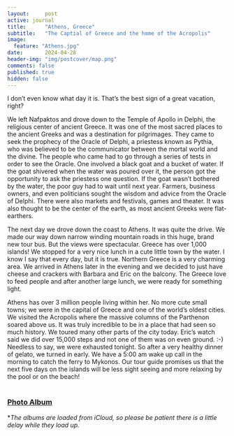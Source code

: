 ```yaml
---
layout:     post
active: journal
title:      "Athens, Greece"
subtitle:   "The Captial of Greece and the home of the Acropolis"
image:
  feature: "Athens.jpg"
date:       2024-04-28
header-img: "img/postcover/map.png"
comments: false
published: true
hidden: false
---
```


I don’t even know what day it is. That’s the best sign of a great vacation, right? 

We left Nafpaktos and drove down to the Temple of Apollo in Delphi, the religious center of ancient Greece. It was one of the most sacred places to the ancient Greeks and was a destination for pilgrimages. They came to seek the prophecy of the Oracle of Delphi, a priestess known as Pythia, who was believed to be the communicator between the mortal world and the divine. The people who came had to go through a series of tests in order to see the Oracle. One involved a black goat and a bucket of water. If the goat shivered when the water was poured over it, the person got the opportunity to ask the priestess one question. If the goat wasn’t bothered by the water, the poor guy had to wait until next year. Farmers, business owners, and even politicians sought the wisdom and advice from the Oracle of Delphi. There were also markets and festivals, games and theater. It was also thought to be the center of the earth, as most ancient Greeks were flat-earthers.

The next day we drove down the coast to Athens. It was quite the drive. We made our way down narrow winding mountain roads in this huge, brand new tour bus. But the views were spectacular. Greece has over 1,000 islands! We stopped for a very nice lunch in a cute little town by the water. I know I say that every day, but it is true. Northern Greece is a very charming area. We arrived in Athens later in the evening and we decided to just have cheese and crackers with Barbara and Eric on the balcony. The Greece love to feed people and after another large lunch, we were ready for something light. 

Athens has over 3 million people living within her. No more cute small towns; we were in the capital of Greece and one of the world’s oldest cities. We visited the Acropolis where the massive columns of the Parthenon soared above us. It was truly incredible to be in a place that had seen so much history. We toured many other parts of the city today. Eric’s watch said we did over 15,000 steps and not one of them was on even ground. :-) Needless to say, we were exhausted tonight. So after a very healthy dinner of gelato, we turned in early. We have a 5:00 am wake up call in the morning to catch the ferry to Mykonos. Our tour guide promises us that the next five days on the islands will be less sight seeing and more relaxing by the pool or on the beach! 
<br>
<br>
### [Photo Album](https://www.icloud.com/sharedalbum/#B0lGFqhgJp9eoh) 
**The albums are loaded from iCloud, so please be patient there is a little delay while they load up.*

